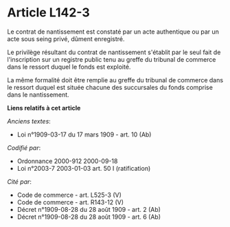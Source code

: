 # Article L142-3

Le contrat de nantissement est constaté par un acte authentique ou par un acte sous seing privé, dûment enregistré.

Le privilège résultant du contrat de nantissement s'établit par le seul fait de l'inscription sur un registre public tenu au
greffe du tribunal de commerce dans le ressort duquel le fonds est exploité.

La même formalité doit être remplie au greffe du tribunal de commerce dans le ressort duquel est située chacune des
succursales du fonds comprise dans le nantissement.

**Liens relatifs à cet article**

_Anciens textes_:

  - Loi n°1909-03-17 du 17 mars 1909 - art. 10 (Ab)

_Codifié par_:

  - Ordonnance 2000-912 2000-09-18
  - Loi n°2003-7 2003-01-03 art. 50 I (ratification)

_Cité par_:

  - Code de commerce - art. L525-3 (V)
  - Code de commerce - art. R143-12 (V)
  - Décret n°1909-08-28 du 28 août 1909 - art. 2 (Ab)
  - Décret n°1909-08-28 du 28 août 1909 - art. 6 (Ab)
